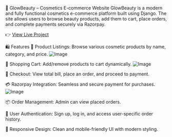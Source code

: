 💄 GlowBeauty – Cosmetics E-commerce Website
GlowBeauty is a modern and fully functional cosmetics e-commerce platform built using Django. The site allows users to browse beauty products, add them to cart, place orders, and complete payments securely via Razorpay.

👉 [View Live Project](http://snehakolape.pythonanywhere.com/)


🛍️ Features
🧴 Product Listings: Browse various cosmetic products by name, category, and price.
![Image](https://github.com/user-attachments/assets/150a9984-dbf7-43e5-a27f-174e6914ec75)

🛒 Shopping Cart: Add/remove products to cart dynamically.
![Image](https://github.com/user-attachments/assets/85d7c062-a2ee-44f3-987d-a1f805cf003d)


👛 Checkout: View total bill, place an order, and proceed to payment.


💳 Razorpay Integration: Seamless and secure payment for purchases.
![Image](https://github.com/user-attachments/assets/4d0ac6fb-c386-4e61-95f7-3e63b9f7a384)

📦 Order Management: Admin can view placed orders.

🔐 User Authentication: Sign up, log in, and access user-specific order history.

🎨 Responsive Design: Clean and mobile-friendly UI with modern styling.




